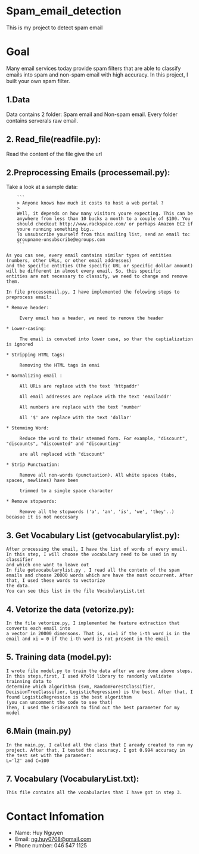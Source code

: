 # Spam_email_detection
  This is my project to detect spam email
 
# Goal
  Many email services today provide spam filters that are able to classify emails
  into spam and non-spam email with high accuracy. In this project, I built your own spam filter.

	
## 1.Data
   Data contains 2 folder: Spam email and Non-spam email. Every folder contains serverals raw email.
 
 
## 2. Read_file(readfile.py):
   Read the content of the file give the url 

## 2.Preprocessing Emails (processemail.py):
   Take a look at a sample data:
   
		```
		> Anyone knows how much it costs to host a web portal ?
		>
		Well, it depends on how many visitors youre expecting. This can be
		anywhere from less than 10 bucks a month to a couple of $100. You
		should checkout http://www.rackspace.com/ or perhaps Amazon EC2 if
		youre running something big..
		To unsubscribe yourself from this mailing list, send an email to:
		groupname-unsubscribe@egroups.com
		```
		
    As you cas see, every email contains similar types of entities (numbers, other URLs, or other email addresses)
    and the specific entities (the specific URL or specific dollar amount) will be different in almost every email. So, this specific       entities are not necessary to classify, we need to change and remove them.
    
    In file processemail.py, I have implemented the folowing steps to preprocess email:
    
	* Remove header:
	
	     Every email has a header, we need to remove the header
	     
	* Lower-casing:
	
	     The email is conveted into lower case, so thar the captialization is ignored
	     
	* Stripping HTML tags:
	
	     Removing the HTML tags in emai
	     
	* Normalizing email :
	
	     All URLs are replace with the text 'httpaddr'
	     
	     All email addresses are replace with the text 'emailaddr'
	     
	     All numbers are replace with the text 'number'
	     
	     All '$' are replace with the text 'dollar'
	     
	* Stemming Word:
	
	     Reduce the word to their stemmed form. For example, "discount", "discounts", "discounted" and "discounting" 
	     
	     are all replaced with "discount"
	     
	* Strip Punctuation:
	
	     Remove all non-words (punctuation). All white spaces (tabs, spaces, newlines) have been 
	     
	     trimmed to a single space character
	     
	* Remove stopwords: 
	
	     Remove all the stopwords ('a', 'an', 'is', 'we', 'they'..) becasue it is not neccesary
	     
## 3. Get Vocabulary List (getvocabularylist.py):
	After processing the email, I have the list of words of every email. In this step, I will choose the vocabulary need to be used in my classifier
	and which one want to leave out
	In file getvocabularylist.py , I read all the contetn of the spam emails and choose 20000 words which are have the most occurrent. After that, I used these words to vectorize
	the data. 
	You can see this list in the file VocabularyList.txt
## 4. Vetorize the data (vetorize.py):
	In the file vetorize.py, I implemented he feature extraction that converts each email into
	a vector in 20000 dimensons. That is, xi=1 if the i-th word is in the email and xi = 0 if the i-th word is not present in the email
## 5. Training data (model.py):
	I wrote file model.py to train the data after we are done above steps. In this steps,first, I used Kfold library to randomly validate trainning data to 
	determine which algorithsm (svm, RandomForestClassifier, DecisionTreeClassifier, LogisticRegression) is the best. After that, I found LogisticRegression is the best algorithsm
	(you can uncomment the code to see that)
	Then, I used the GridSearch to find out the best parameter for my model
## 6.Main (main.py)
	In the main.py, I called all the class that I aready created to run my project. After that, I tested the accuracy. I got 0.994 accuracy in the test set with the parameter:
	L='l2' and C=100
## 7. Vocabulary (VocabularyList.txt):
	This file contains all the vocabularies that I have got in step 3.
	
# Contact Infomation 
  * Name:  Huy Nguyen
  * Email: ng.huy0708@gmail.com
  * Phone number: 046 547 1125

